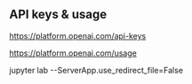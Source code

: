 
## API keys & usage

https://platform.openai.com/api-keys

https://platform.openai.com/usage



jupyter lab --ServerApp.use_redirect_file=False